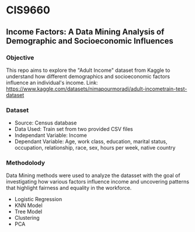 # CIS9660
## Income Factors: A Data Mining Analysis of Demographic and Socioeconomic Influences

### Objective
This repo aims to explore the "Adult Income" dataset from Kaggle to understand how different demographics and socioeconomic factors influence an individual's income.
Link: https://www.kaggle.com/datasets/nimapourmoradi/adult-incometrain-test-dataset

### Dataset
- Source: Census database
- Data Used: Train set from two provided CSV files
- Independant Variable: Income
- Dependant Variable: Age, work class, education, marital status, occupation, relationship, race, sex, hours per week, native country


### Methodolody
Data Mining methods were used to analyze the datasset with the goal of investigating how various factors influence income and uncovering patterns that highlight fairness and equality in the workforce.
- Logistic Regression
- KNN Model
- Tree Model
- Clustering
- PCA
